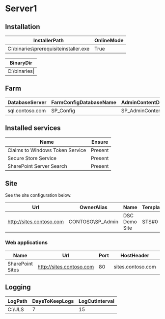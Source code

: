 # Server1

## Installation

|InstallerPath|OnlineMode|
| --- | --- |
|C:\\binaries\\prerequisiteinstaller.exe|True|

|BinaryDir|
| --- |
|C:\\binaries\\|

## Farm

|DatabaseServer|FarmConfigDatabaseName|AdminContentDatabaseName|
| --- | --- | --- |
|sql.contoso.com|SP_Config|SP_AdminContent|

## Installed services

|Name|Ensure|
| --- | --- |
|Claims to Windows Token Service|Present|
|Secure Store Service|Present|
|SharePoint Server Search|Present|

## Site
See the site configuration below.

|Url|OwnerAlias|Name|Template|
| --- | --- | --- | --- |
|http://sites.contoso.com|CONTOSO\\SP_Admin|DSC Demo Site|STS#0|

### Web applications

|Name|Url|Port|HostHeader|ApplicationPool|AuthenticationMethod|AllowAnonymous|
| --- | --- | --- | --- | --- | --- | --- |
|SharePoint Sites|http://sites.contoso.com|80|sites.contoso.com|SharePoint Sites|NTLM|False|

## Logging

|LogPath|DaysToKeepLogs|LogCutInterval|
| --- | --- | --- |
|C:\\ULS|7|15|
